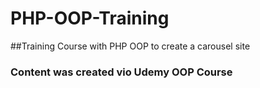 # PHP-OOP-Training
##Training Course with PHP OOP to create a carousel site
### Content was created vio Udemy OOP Course
